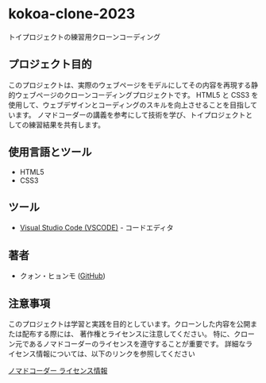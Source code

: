 # kokoa-clone-2023

トイプロジェクトの練習用クローンコーディング

## プロジェクト目的

このプロジェクトは、実際のウェブページをモデルにしてその内容を再現する静的ウェブページのクローンコーディングプロジェクトです。
HTML5 と CSS3 を使用して、ウェブデザインとコーディングのスキルを向上させることを目指しています。
ノマドコーダーの講義を参考にして技術を学び、トイプロジェクトとしての練習結果を共有します。

## 使用言語とツール

- HTML5
- CSS3

## ツール

- [Visual Studio Code (VSCODE)](https://code.visualstudio.com/) - コードエディタ

## 著者

- クォン・ヒョンモ ([GitHub](https://github.com/HyonHyonKOR))

## 注意事項

このプロジェクトは学習と実践を目的としています。クローンした内容を公開または配布する際には、
著作権とライセンスに注意してください。
特に、クローン元であるノマドコーダーのライセンスを遵守することが重要です。
詳細なライセンス情報については、以下のリンクを参照してください

[ノマドコーダー ライセンス情報](https://nomadcoders.co/kokoa-clone)
